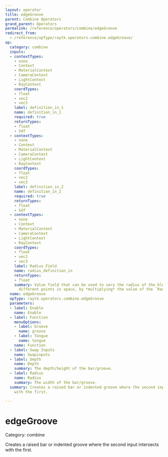 ```yaml
---
layout: operator
title: edgeGroove
parent: Combine Operators
grand_parent: Operators
permalink: /reference/operators/combine/edgeGroove
redirect_from:
  - /reference/opType/raytk.operators.combine.edgeGroove/
op:
  category: combine
  inputs:
  - contextTypes:
    - none
    - Context
    - MaterialContext
    - CameraContext
    - LightContext
    - RayContext
    coordTypes:
    - float
    - vec2
    - vec3
    label: definition_in_1
    name: definition_in_1
    required: true
    returnTypes:
    - float
    - Sdf
  - contextTypes:
    - none
    - Context
    - MaterialContext
    - CameraContext
    - LightContext
    - RayContext
    coordTypes:
    - float
    - vec2
    - vec3
    label: definition_in_2
    name: definition_in_2
    required: true
    returnTypes:
    - float
    - Sdf
  - contextTypes:
    - none
    - Context
    - MaterialContext
    - CameraContext
    - LightContext
    - RayContext
    coordTypes:
    - float
    - vec2
    - vec3
    label: Radius Field
    name: radius_definition_in
    returnTypes:
    - float
    summary: Value field that can be used to vary the radius of the blend region at
      different points in space, by *multiplying* the value of the `Radius` parameter.
  name: edgeGroove
  opType: raytk.operators.combine.edgeGroove
  parameters:
  - label: Enable
    name: Enable
  - label: Function
    menuOptions:
    - label: Groove
      name: groove
    - label: Tongue
      name: tongue
    name: Function
  - label: Swap Inputs
    name: Swapinputs
  - label: Depth
    name: Depth
    summary: The depth/height of the bar/groove.
  - label: Radius
    name: Radius
    summary: The width of the bar/groove.
  summary: Creates a raised bar or indented groove where the second input intersects
    with the first.

---
```


# edgeGroove

Category: combine



Creates a raised bar or indented groove where the second input intersects with the first.